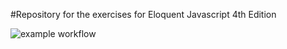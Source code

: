 #Repository for the exercises for Eloquent Javascript 4th Edition

![example workflow](https://github.com/padda-wan/eloquentjs_4th_edition/actions/workflows/Run%20tests/badge.svg)

